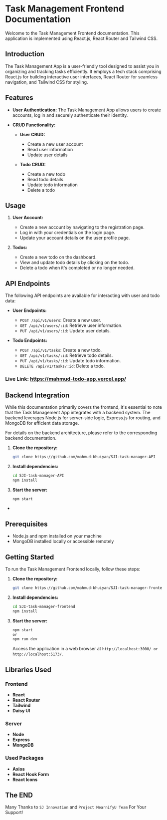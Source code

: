 # Task Management Frontend Documentation

Welcome to the Task Management Frontend documentation. This application is implemented using React.js, React Router and Tailwind CSS.

## Introduction

The Task Management App is a user-friendly tool designed to assist you in organizing and tracking tasks efficiently. It employs a tech stack comprising React.js for building interactive user interfaces, React Router for seamless navigation, and Tailwind CSS for styling.

## Features

- **User Authentication:** The Task Management App allows users to create accounts, log in and securely authenticate their identity.

- **CRUD Functionality:**

  - **User CRUD:**

    - Create a new user account
    - Read user information
    - Update user details

  - **Todo CRUD:**
    - Create a new todo
    - Read todo details
    - Update todo information
    - Delete a todo

## Usage

1. **User Account:**

   - Create a new account by navigating to the registration page.
   - Log in with your credentials on the login page.
   - Update your account details on the user profile page.

2. **Todos:**
   - Create a new todo on the dashboard.
   - View and update todo details by clicking on the todo.
   - Delete a todo when it's completed or no longer needed.

## API Endpoints

The following API endpoints are available for interacting with user and todo data:

- **User Endpoints:**

  - `POST /api/v1/users`: Create a new user.
  - `GET /api/v1/users/:id`: Retrieve user information.
  - `PUT /api/v1/users/:id`: Update user details.

- **Todo Endpoints:**
  - `POST /api/v1/tasks`: Create a new todo.
  - `GET /api/v1/tasks/:id`: Retrieve todo details.
  - `PUT /api/v1/tasks/:id`: Update todo information.
  - `DELETE /api/v1/tasks/:id`: Delete a todo.


### Live Link: https://mahmud-todo-app.vercel.app/

## Backend Integration

While this documentation primarily covers the frontend, it's essential to note that the Task Management App integrates with a backend system. The backend leverages Node.js for server-side logic, Express.js for routing, and MongoDB for efficient data storage.

For details on the backend architecture, please refer to the corresponding backend documentation.

1. **Clone the repository:**

   ```bash
   git clone https://github.com/mahmud-bhuiyan/SJI-task-manager-API
   ```

2. **Install dependencies:**

   ```bash
   cd SJI-task-manager-API
   npm install
   ```

3. **Start the server:**

   ```bash
   npm start
   ```

-

## Prerequisites

- Node.js and npm installed on your machine
- MongoDB installed locally or accessible remotely

## Getting Started

To run the Task Management Frontend locally, follow these steps:

1. **Clone the repository:**

   ```bash
   git clone https://github.com/mahmud-bhuiyan/SJI-task-manager-frontend.git
   ```

2. **Install dependencies:**

   ```bash
   cd SJI-task-manager-frontend
   npm install
   ```

3. **Start the server:**

   ```bash
   npm start
   or
   npm run dev
   ```

   Access the application in a web browser at `http://localhost:3000/ or http://localhost:5173/`.

## Libraries Used

### Frontend

- **React**
- **React Router**
- **Tailwind**
- **Daisy UI**

### Server

- **Node**
- **Express**
- **MongoDB**

### Used Packages

- **Axios**
- **React Hook Form**
- **React Icons**

## The END

Many Thanks to `SJ Innovation` and `Project MearnifyU Team` For Your Support!
